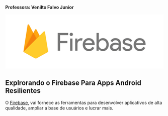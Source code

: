 __Professora: Venilto Falvo Junior__  

![Firebase](/img/logo-standard.png)


## Explrorando o Firebase Para Apps Android Resilientes

O [Firebase](https://firebase.google.com/docs?hl=pt-br), vai fornece as ferramentas para desenvolver aplicativos de alta qualidade, ampliar a base de usuários e lucrar mais.


